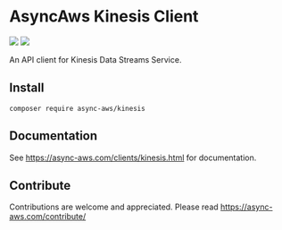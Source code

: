 # AsyncAws Kinesis Client

![](https://github.com/async-aws/kinesis/workflows/Tests/badge.svg?branch=master)
![](https://github.com/async-aws/kinesis/workflows/BC%20Check/badge.svg?branch=master)

An API client for Kinesis Data Streams Service.

## Install

```cli
composer require async-aws/kinesis
```

## Documentation

See https://async-aws.com/clients/kinesis.html for documentation.

## Contribute

Contributions are welcome and appreciated. Please read https://async-aws.com/contribute/
